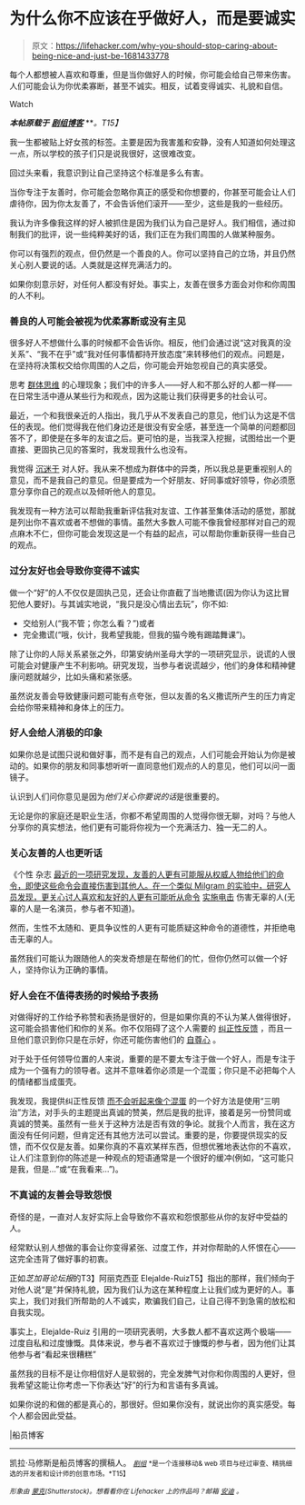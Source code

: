 # 为什么你不应该在乎做好人，而是要诚实

> 原文：<https://lifehacker.com/why-you-should-stop-caring-about-being-nice-and-just-be-1681433778>

每个人都想被人喜欢和尊重，但是当你做好人的时候，你可能会给自己带来伤害。人们可能会认为你优柔寡断，甚至不诚实。相反，试着变得诚实、礼貌和自信。

Watch

***本帖原载于*** [***剧组博客***](http://blog.pickcrew.com/stop-caring-nice/) ***。*T15】**

我一生都被贴上好女孩的标签。主要是因为我害羞和安静，没有人知道如何处理这一点，所以学校的孩子们只是说我很好，这很难改变。

回过头来看，我意识到让自己坚持这个标准是多么有害。

当你专注于友善时，你可能会忽略你真正的感受和你想要的，你甚至可能会让人们虐待你，因为你太友善了，不会告诉他们滚开——至少，这些是我的一些经历。

我认为许多像我这样的好人被抓住是因为我们认为自己是好人。我们相信，通过抑制我们的批评，说一些纯粹美好的话，我们正在为我们周围的人做某种服务。

你可以有强烈的观点，但仍然是一个善良的人。你可以坚持自己的立场，并且仍然关心别人要说的话。人类就是这样充满活力的。

如果你刻意示好，对任何人都没有好处。事实上，友善在很多方面会对你和你周围的人不利。

### 善良的人可能会被视为优柔寡断或没有主见

很多好人不想做什么事的时候都不会告诉你。相反，他们会通过说“这对我真的没关系”、“我不在乎”或“我对任何事情都持开放态度”来转移他们的观点。问题是，在坚持将决策权交给你周围的人之后，你可能会开始忽视自己的真实感受。

思考 [群体思维](http://www.personalityresearch.org/papers/lumbert.removed) 的心理现象；我们中的许多人——好人和不那么好的人都一样——在日常生活中遵从某些行为和观点，因为这能让我们获得更多的社会认可。

最近，一个和我很亲近的人指出，我几乎从不发表自己的意见，他们认为这是不信任的表现。他们觉得我在他们身边还是很没有安全感，甚至连一个简单的问题都回答不了，即使是在多年的友谊之后。更可怕的是，当我深入挖掘，试图给出一个更直接、更固执己见的答案时，我发现我什么也没有。

我觉得 [沉迷于](http://www.12keysrecovery.com/blog/warning-signs-youre-addict/) 对人好。我从来不想成为群体中的异类，所以我总是更重视别人的意见，而不是我自己的意见。但是要成为一个好朋友、好同事或好领导，你必须愿意分享你自己的观点以及倾听他人的意见。

我发现有一种方法可以帮助我重新评估我对友谊、工作甚至集体活动的感觉，那就是列出你不喜欢或者不想做的事情。虽然大多数人可能不像我曾经那样对自己的观点麻木不仁，但你可能会发现这是一个有益的起点，可以帮助你重新获得一些自己的观点。

### 过分友好也会导致你变得不诚实

做一个“好”的人不仅仅是固执己见，还会让你直截了当地撒谎(因为你认为这比冒犯他人要好)。与其诚实地说，“我只是没心情出去玩”，你不如:

*   交给别人(“我不管；你怎么看？”)或者
*   完全撒谎(“哦，伙计，我希望我能，但我的猫今晚有踢踏舞课”)。

除了让你的人际关系紧张之外，印第安纳州圣母大学的一项研究显示，说谎的人很可能会对健康产生不利影响。研究发现，当参与者说谎越少，他们的身体和精神健康问题就越少，比如头痛和紧张感。

虽然说友善会导致健康问题可能有点夸张，但以友善的名义撒谎所产生的压力肯定会给你带来精神和身体上的压力。

### 好人会给人消极的印象

如果你总是试图只说和做好事，而不是有自己的观点，人们可能会开始认为你是被动的。如果你的朋友和同事想听听一直同意他们观点的人的意见，他们可以问一面镜子。

认识到人们问你意见是因为*他们关心你要说的话*是很重要的。

无论是你的家庭还是职业生活，你都不希望周围的人觉得你很无聊，对吗？与他人分享你的真实想法，他们更有可能将你视为一个充满活力、独一无二的人。

### 关心友善的人也更听话

《个性 杂志 [最近的一项研究发现，友善的人更有可能服从权威人物给他们的命令，即使这些命令会直接伤害到其他人。在一个类似 Milgram 的实验中，研究人员发现，更关心讨人喜欢和友好的人更有可能听从命令](http://onlinelibrary.wiley.com/doi/10.1111/jopy.12104/abstract) [实施电击](http://www.psychologytoday.com/blog/the-green-mind/201406/are-polite-people-more-violent-and-destructive) 伤害无辜的人(无辜的人是一名演员，参与者不知道)。

然而，生性不太随和、更具争议性的人更有可能质疑这种命令的道德性，并拒绝电击无辜的人。

虽然我们可能认为跟随他人的突发奇想是在帮他们的忙，但你仍然可以做一个好人，坚持你认为正确的事情。

### 好人会在不值得表扬的时候给予表扬

对做得好的工作给予称赞和表扬是很好的，但是如果你真的不认为某人做得很好，这可能会损害他们和你的关系。你不仅阻碍了这个人需要的 [纠正性反馈](http://ctb.ku.edu/en/table-of-contents/advocacy/encouragement-education/corrective-feedback/main) ，而且一旦他们意识到你只是在示好，你还可能伤害他们的 [自尊心](http://www.livescience.com/16643-undeserved-praise-harm.html) 。

对于处于任何领导位置的人来说，重要的是不要太专注于做一个好人，而是专注于成为一个强有力的领导者。这并不意味着你必须是一个混蛋；你只是不必把每个人的情绪都当成蛋壳。

我发现，我提供纠正性反馈 [而不会听起来像个混蛋](https://lifehacker.com/how-to-give-criticism-without-sounding-like-a-jerk-5915687) 的一个好方法是使用“三明治”方法，对手头的主题提出真诚的赞美，然后是我的批评，接着是另一份赞同或真诚的赞美。虽然有一些关于这种方法是否有效的争论。就我个人而言，我在这方面没有任何问题，但肯定还有其他方法可以尝试。重要的是，你要提供现实的反馈，而不仅仅是友善。如果你真的不喜欢某样东西，但想优雅地表达你的不喜欢，让人们注意到你的陈述是一种观点的短语通常是一个很好的缓冲(例如，“这可能只是我，但是…”或“在我看来…”)。

### 不真诚的友善会导致怨恨

奇怪的是，一直对人友好实际上会导致你不喜欢和怨恨那些从你的友好中受益的人。

经常默认别人想做的事会让你变得紧张、过度工作，并对你帮助的人怀恨在心——这完全违背了做好事的初衷。

正如*芝加哥论坛报*的T3】阿丽克西亚 Elejalde-RuizT5】指出的那样，我们倾向于对他人说“是”并保持礼貌，因为我们认为这在某种程度上让我们成为更好的人。事实上，我们对我们所帮助的人不诚实，欺骗我们自己，让自己得不到急需的放松和自我实现。

事实上，Elejalde-Ruiz 引用的一项研究表明，大多数人都不喜欢这两个极端——过度自私和过度慷慨。具体来说，参与者不喜欢过于慷慨的参与者，因为他们让其他参与者“看起来很糟糕”

虽然我的目标不是让你相信好人是软弱的，完全发脾气对你和你周围的人更好，但我希望这能让你考虑一下你表达“好”的行为和言语有多真诚。

如果你说的和做的都是真心的，那很好。但如果你没有，就说出你的真实感受。每个人都会因此受益。

|船员博客

* * *

凯拉·马修斯是船员博客的撰稿人。 [<small>*剧组*</small>](http://pickcrew.com/) <small>*是一个连接移动& web 项目与经过审查、精挑细选的开发者和设计师的创意市场。*T15】</small>

<small>*形象由*</small> [<small>*蒙克*</small>](http://www.shutterstock.com/pic-163784093/stock-vector-business-training.html)<small>*(Shutterstock)。想看看你在 Lifehacker 上的作品吗？邮箱*</small> [<small>*安迪*</small>](mailto:andy@lifehacker.com) <small>*。*</small>